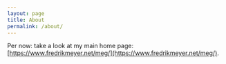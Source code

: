 ```yaml
---
layout: page
title: About
permalink: /about/
---
```


Per now: take a look at my main home page: [https://www.fredrikmeyer.net/meg/](https://www.fredrikmeyer.net/meg/).
